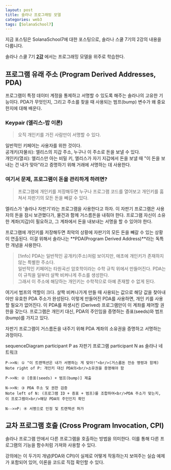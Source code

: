 ```yaml
---
layout: post
title: 솔라나 프로그래밍 모델
categories: web3
tags: [SolanaSchool7]
---
```

지금 포스팅은 SolanaSchool7에 대한 포스팅으로, 솔라나 스쿨 7기의 2강의 내용을 다룹니다.


솔라나 스쿨 7기 **[2강](https://youtu.be/wSRviwBG3zo)** 에서는 프로그래밍 모델을 위주로 학습한다.


## 프로그램 유래 주소 (Program Derived Addresses, PDA)

프로그램이 특정 데이터 계정을 통제하고 서명할 수 있도록 해주는 솔라나의 고유한 기능이다.
PDA가 무엇인지, 그리고 주소를 찾을 때 사용되는 범프(bump) 변수가 왜 중요한지에 대해 배운다.

### Keypair (엘리스-밥 이론)

> 오직 개인키를 가진 사람만이 서명할 수 있다.

일반적인 키페어는 사용자를 위한 것이다.  
공개키(자물쇠): 엘리스의 지갑 주소, 누구나 이 주소로 돈을 보낼 수 있다.  
개인키(열쇠): 엘리스만 아는 비밀 키, 엘리스가 자기 지갑에서 돈을 보낼 때 "이 돈을 보내는 건 내가 맞아"라고 증명하기 위해 거래에 서명하는 데 사용한다.

### 여기서 문제, 프로그램이 돈을 관리하게 하려면?

> 프로그램에 개인키를 저장해두면 누구나 프로그램 코드를 열어보고 개인키를 훔쳐서 자판기의 모든 돈을 빼갈 수 있다.

엘리스가 '솔라나 자판기'라는 프로그램을 사용한다고 하자. 이 자판기 프로그램은 사용자의 돈을 잠시 보관했다가, 물건과 함께 거스름돈을 내줘야 한다. 프로그램 자신이 소유한 계좌(지갑)이 필요하고, 그 계좌에서 돈을 내보내는 서명을 할 수 있어야 한다.

프로그램에 개인키를 저장해두면 최악의 상황에 자판기의 모든 돈을 빼갈 수 있는 상황이 연출된다. 이걸 위해서 솔라나는 **PDA(Program Derived Address)**라는 독특한 개념을 사용한다.

> [!info] PDA는 일반적인 공개키(주소)처럼 보이지만, 애초에 개인키가 존재하지 않는 특별한 주소다.  
> 일반적인 키페어는 타원곡선 암호학이라는 수학 규칙 위에서 만들어진다. PDA는 이 규칙을 일부러 살짝 비켜나게 주소를 생성한다.  
> 그래서 이 주소에 해당하는 개인키는 수학적으로 아예 존재할 수 없게 된다.

여기서 범프의 역할이 크다. 살짝 비켜나가게 만들 때 사용되는 값으로 해당 값을 찾아내야만 유효한 PDA 주소가 완성된다.
이렇게 만들어진 PDA를 사용하면, 개인 키를 사용할 필요가 없어진다. 이 PDA를 파생시킨 (Derived) 프로그램만이 이 계좌를 제어할 권한을 갖는다. 프로그램은 개인키 대신, PDA의 주인임을 증명하는 증표(seeds)와 범프(bump)를 가지고 있다.

자판기 프로그램이 거스름돈을 내주기 위해 PDA 계좌의 소유권을 증명하고 서명하는 과정이다.

<div class="mermaid">
sequenceDiagram
    participant P as 자판기 프로그램
    participant N as 솔라나 네트워크
    
    P->>N: ① "이 트랜잭션은 내가 서명하는 게 맞아!"<br/>(거스름돈 전송 명령과 함께)
    Note right of P: 개인키 대신 PDA의<br/>소유권을 증명해야 함
    
    P->>N: ② [증표(seeds) + 범프(bump)] 제출
    
    N->>N: ③ PDA 주소 및 권한 검증
    Note left of N: (프로그램 ID + 증표 + 범프)를 조합하여<br/>PDA 주소가 맞는지, 이 프로그램이<br/>해당 PDA의 주인인지 확인
    
    N-->>P: ④ 서명으로 인정 및 트랜잭션 허가
</div>

## 교차 프로그램 호출 (Cross Program Invocation, CPI)

솔라나 프로그램 안에서 다른 프로그램을 호출하는 방법을 의미한다.
이를 통해 다른 프로그램의 기능을 함수처럼 가져와 사용할 수 있다.

강의에는 이 두가지 개념(PDA와 CPI)이 실제로 어떻게 작동하는지 보여주는 실습 예제가 포함되어 있어, 이론을 코드로 직접 확인할 수 있다.